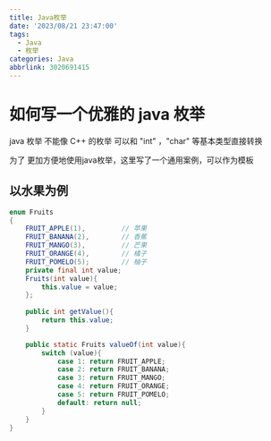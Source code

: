 ```yaml
---
title: Java枚举
date: '2023/08/21 23:47:00'
tags:
  - Java
  - 枚举
categories: Java
abbrlink: 3020691415
---
```

# 如何写一个优雅的 java 枚举

java 枚举 不能像 C++ 的枚举 可以和 "int" ，"char" 等基本类型直接转换 

为了 更加方便地使用java枚举，这里写了一个通用案例，可以作为模板

## 以水果为例

```java
enum Fruits
{
    FRUIT_APPLE(1),         // 苹果
    FRUIT_BANANA(2),        // 香蕉
    FRUIT_MANGO(3),         // 芒果
    FRUIT_ORANGE(4),        // 橘子
    FRUIT_POMELO(5);        // 柚子
    private final int value;
    Fruits(int value){
        this.value = value;
    };
    
    public int getValue(){
        return this.value;
    }

    public static Fruits valueOf(int value){
        switch (value){
            case 1: return FRUIT_APPLE;
            case 2: return FRUIT_BANANA;
            case 3: return FRUIT_MANGO;
            case 4: return FRUIT_ORANGE;
            case 5: return FRUIT_POMELO;
            default: return null;
        }
    }
}
```

